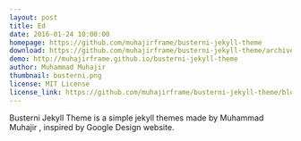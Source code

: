 ```yaml
---
layout: post
title: Ed
date: 2016-01-24 10:00:00
homepage: https://github.com/muhajirframe/busterni-jekyll-theme
download: https://github.com/muhajirframe/busterni-jekyll-theme/archive/gh-pages.zip
demo: http://muhajirframe.github.io/busterni-jekyll-theme
author: Muhammad Muhajir
thumbnail: busterni.png
license: MIT License
license_link: https://github.com/muhajirframe/busterni-jekyll-theme/blob/gh-pages/LICENSE
---
```


Busterni Jekyll Theme is a simple jekyll themes made by Muhammad Muhajir , inspired by Google Design website.
